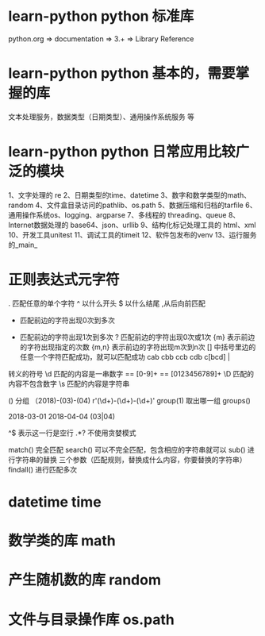 # learn-python python 标准库
python.org => documentation => 3.+ => Library Reference

# learn-python python 基本的，需要掌握的库
文本处理服务，数据类型（日期类型）、通用操作系统服务 等

# learn-python python 日常应用比较广泛的模块
1、文字处理的 re
2、日期类型的time、datetime
3、数字和数学类型的math、random
4、文件盒目录访问的pathlib、os.path
5、数据压缩和归档的tarfile
6、通用操作系统os、logging、argparse
7、多线程的 threading、queue
8、Internet数据处理的 base64、json、urllib
9、结构化标记处理工具的 html、xml
10、开发工具unitest
11、调试工具的timeit
12、软件包发布的venv
13、运行服务的_main_

# 正则表达式元字符
. 匹配任意的单个字符
^ 以什么开头
$ 以什么结尾 ,从后向前匹配
* 匹配前边的字符出现0次到多次
+ 匹配前边的字符出现1次到多次
? 匹配前边的字符出现0次或1次
{m} 表示前边的字符出现指定的次数
{m,n} 表示前边的字符出现m次到n次
[] 中括号里边的任意一个字符匹配成功，就可以匹配成功 cab cbb ccb cdb c[bcd]
| 

转义的符号
\d 匹配的内容是一串数字  == [0-9]+ == [0123456789]+
\D 匹配的内容不包含数字
\s 匹配的内容是字符串

() 分组 （2018)-(03)-(04)  r'(\d+)-(\d+)-(\d+)'  group(1) 取出哪一组 groups()

2018-03-01
2018-04-04
(03|04)

^$ 表示这一行是空行
.*? 不使用贪婪模式

match()  完全匹配
search() 可以不完全匹配，包含相应的字符串就可以
sub() 进行字符串的替换 三个参数（匹配规则，替换成什么内容，你要替换的字符串）
findall() 进行匹配多次

# datetime time

# 数学类的库 math

# 产生随机数的库 random

# 文件与目录操作库 os.path
